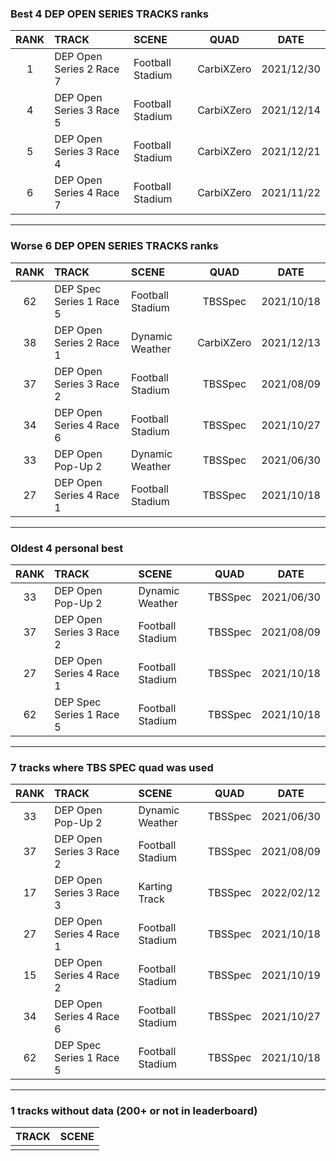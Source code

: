 ### Best 4 DEP OPEN SERIES TRACKS ranks
|RANK|TRACK|SCENE|QUAD|DATE|
|:---:|:---|:---|:---:|:---:|
|1|DEP Open Series 2 Race 7|Football Stadium|CarbiXZero|2021/12/30|
|4|DEP Open Series 3 Race 5|Football Stadium|CarbiXZero|2021/12/14|
|5|DEP Open Series 3 Race 4|Football Stadium|CarbiXZero|2021/12/21|
|6|DEP Open Series 4 Race 7|Football Stadium|CarbiXZero|2021/11/22|
---
### Worse 6 DEP OPEN SERIES TRACKS ranks
|RANK|TRACK|SCENE|QUAD|DATE|
|:---:|:---|:---|:---:|:---:|
|62|DEP Spec Series 1 Race 5|Football Stadium|TBSSpec|2021/10/18|
|38|DEP Open Series 2 Race 1|Dynamic Weather|CarbiXZero|2021/12/13|
|37|DEP Open Series 3 Race 2|Football Stadium|TBSSpec|2021/08/09|
|34|DEP Open Series 4 Race 6|Football Stadium|TBSSpec|2021/10/27|
|33|DEP Open Pop-Up 2|Dynamic Weather|TBSSpec|2021/06/30|
|27|DEP Open Series 4 Race 1|Football Stadium|TBSSpec|2021/10/18|
---
### Oldest 4 personal best
|RANK|TRACK|SCENE|QUAD|DATE|
|:---:|:---|:---|:---:|:---:|
|33|DEP Open Pop-Up 2|Dynamic Weather|TBSSpec|2021/06/30|
|37|DEP Open Series 3 Race 2|Football Stadium|TBSSpec|2021/08/09|
|27|DEP Open Series 4 Race 1|Football Stadium|TBSSpec|2021/10/18|
|62|DEP Spec Series 1 Race 5|Football Stadium|TBSSpec|2021/10/18|
---
### 7 tracks where TBS SPEC quad was used
|RANK|TRACK|SCENE|QUAD|DATE|
|:---:|:---|:---|:---:|:---:|
|33|DEP Open Pop-Up 2|Dynamic Weather|TBSSpec|2021/06/30|
|37|DEP Open Series 3 Race 2|Football Stadium|TBSSpec|2021/08/09|
|17|DEP Open Series 3 Race 3|Karting Track|TBSSpec|2022/02/12|
|27|DEP Open Series 4 Race 1|Football Stadium|TBSSpec|2021/10/18|
|15|DEP Open Series 4 Race 2|Football Stadium|TBSSpec|2021/10/19|
|34|DEP Open Series 4 Race 6|Football Stadium|TBSSpec|2021/10/27|
|62|DEP Spec Series 1 Race 5|Football Stadium|TBSSpec|2021/10/18|
---
### 1 tracks without data (200+ or not in leaderboard)
|TRACK|SCENE|
|:---|:---|
|||

